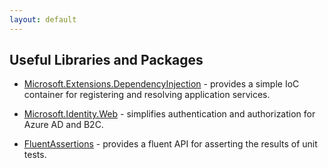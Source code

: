 ```yaml
---
layout: default
---
```


## Useful Libraries and Packages

- [Microsoft.Extensions.DependencyInjection](https://github.com/dotnet/runtime/blob/main/src/libraries/Microsoft.Extensions.DependencyInjection/README.md) - provides a simple IoC container for registering and resolving application services.

- [Microsoft.Identity.Web](/libs/microsoft-identity-web.html) - simplifies authentication and authorization for Azure AD and B2C.

- [FluentAssertions](https://fluentassertions.com/) - provides a fluent API for asserting the results of unit tests.
